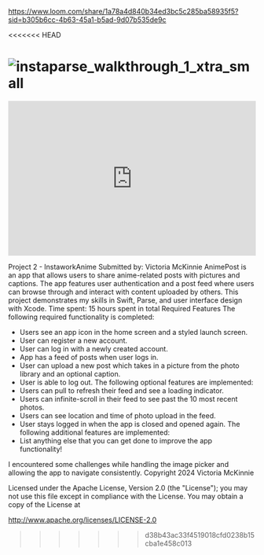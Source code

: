 https://www.loom.com/share/1a78a4d840b34ed3bc5c285ba58935f5?sid=b305b6cc-4b63-45a1-b5ad-9d07b535de9c


<<<<<<< HEAD

![instaparse_walkthrough_1_xtra_small](https://user-images.githubusercontent.com/11927517/199710313-700aef85-ba89-427c-aa07-f89f0fdfdbbe.gif)
=======
<div style="position: relative; padding-bottom: 62.5%; height: 0;"><iframe src="https://www.loom.com/embed/d40a78bf194441a68d290d6dc0b0d9f6?sid=f6d3a3a4-ff43-468c-9092-4a4d2222efb5" frameborder="0" webkitallowfullscreen mozallowfullscreen allowfullscreen style="position: absolute; top: 0; left: 0; width: 100%; height: 100%;"></iframe></div>


Project 2 - InstaworkAnime
Submitted by: Victoria McKinnie
AnimePost is an app that allows users to share anime-related posts with pictures and captions. The app features user authentication and a post feed where users can browse through and interact with content uploaded by others. This project demonstrates my skills in Swift, Parse, and user interface design with Xcode.
Time spent: 15 hours spent in total
Required Features
The following required functionality is completed:
*  Users see an app icon in the home screen and a styled launch screen.
*  User can register a new account.
*  User can log in with a newly created account.
*  App has a feed of posts when user logs in.
*  User can upload a new post which takes in a picture from the photo library and an optional caption.
*  User is able to log out.
The following optional features are implemented:
*  Users can pull to refresh their feed and see a loading indicator.
*  Users can infinite-scroll in their feed to see past the 10 most recent photos.
*  Users can see location and time of photo upload in the feed.
*  User stays logged in when the app is closed and opened again.
The following additional features are implemented:
*  List anything else that you can get done to improve the app functionality!

I encountered some challenges while handling the image picker and allowing the app to navigate consistently. 
Copyright 2024 Victoria McKinnie

Licensed under the Apache License, Version 2.0 (the "License");
you may not use this file except in compliance with the License.
You may obtain a copy of the License at

 http://www.apache.org/licenses/LICENSE-2.0
>>>>>>> d38b43ac33f4519018cfd0238b15cba1e458c013
